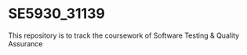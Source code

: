 # SE5930_31139
This repository is to track the coursework of Software Testing &amp; Quality Assurance
